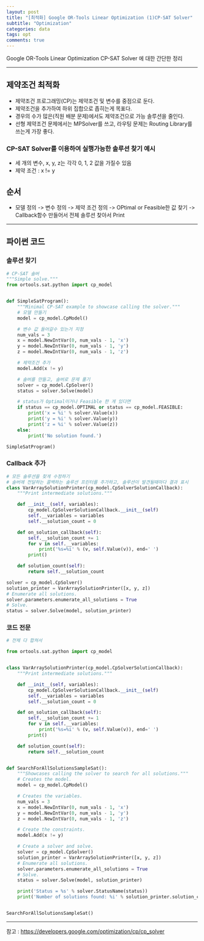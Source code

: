 ```yaml
---
layout: post
title: "[최적화] Google OR-Tools Linear Optimization (1)CP-SAT Solver"
subtitle: "Optimization"
categories: data
tags: opt
comments: true
---
```


Google OR-Tools Linear Optimization CP-SAT Solver 에 대한 간단한 정리

---
  
## 제약조건 최적화
- 제약조건 프로그래밍(CP)는 제약조건 및 변수를 중점으로 둔다.
- 제약조건을 추가하여 하위 집합으로 좁히는게 목표다.
- 경우의 수가 많은(직원 배분 문제)에서도 제약조건으로 가능 솔루션을 줄인다.
- 선형 제약조건 문제에서는 MPSolver를 쓰고, 라우팅 문제는 Routing Library를 쓰는게 가장 좋다.
  
### CP-SAT Solver를 이용하여 실행가능한 솔루션 찾기 예시
- 세 개의 변수, x, y, z는 각각 0, 1, 2 값을 가질수 있음
- 제약 조건 : x != y
  
## 순서
- 모델 정의 -> 변수 정의 -> 제약 조건 정의 -> OPtimal or Feasible한 값 찾기 -> Callback함수 만들어서 전체 솔루션 찾아서 Print
  
---

## 파이썬 코드
  
### 솔루션 찾기 
```python
# CP-SAT 솔버
"""Simple solve."""
from ortools.sat.python import cp_model


def SimpleSatProgram():
    """Minimal CP-SAT example to showcase calling the solver."""
    # 모델 만들기
    model = cp_model.CpModel()

    # 변수 값 들어갈수 있는거 지정
    num_vals = 3
    x = model.NewIntVar(0, num_vals - 1, 'x')
    y = model.NewIntVar(0, num_vals - 1, 'y')
    z = model.NewIntVar(0, num_vals - 1, 'z')

    # 제약조건 추가
    model.Add(x != y)

    # 솔버를 만들고, 솔버로 문제 풀기
    solver = cp_model.CpSolver()
    status = solver.Solve(model)

    # status가 Optimal이거나 Feasible 한 게 있다면
    if status == cp_model.OPTIMAL or status == cp_model.FEASIBLE:
        print('x = %i' % solver.Value(x))
        print('y = %i' % solver.Value(y))
        print('z = %i' % solver.Value(z))
    else:
        print('No solution found.')

SimpleSatProgram()
```
  
### Callback 추가
```python
# 모든 솔루션을 찾게 수정하기
# 솔버에 전달하는 콜백하는 솔루션 프린터를 추가하고, 솔루션이 발견될때마다 결과 표시
class VarArraySolutionPrinter(cp_model.CpSolverSolutionCallback):
    """Print intermediate solutions."""

    def __init__(self, variables):
        cp_model.CpSolverSolutionCallback.__init__(self)
        self.__variables = variables
        self.__solution_count = 0

    def on_solution_callback(self):
        self.__solution_count += 1
        for v in self.__variables:
            print('%s=%i' % (v, self.Value(v)), end=' ')
        print()

    def solution_count(self):
        return self.__solution_count

solver = cp_model.CpSolver()
solution_printer = VarArraySolutionPrinter([x, y, z])
# Enumerate all solutions.
solver.parameters.enumerate_all_solutions = True
# Solve.
status = solver.Solve(model, solution_printer)
```
  
### 코드 전문
```python
# 전체 다 합쳐서

from ortools.sat.python import cp_model


class VarArraySolutionPrinter(cp_model.CpSolverSolutionCallback):
    """Print intermediate solutions."""

    def __init__(self, variables):
        cp_model.CpSolverSolutionCallback.__init__(self)
        self.__variables = variables
        self.__solution_count = 0

    def on_solution_callback(self):
        self.__solution_count += 1
        for v in self.__variables:
            print('%s=%i' % (v, self.Value(v)), end=' ')
        print()

    def solution_count(self):
        return self.__solution_count


def SearchForAllSolutionsSampleSat():
    """Showcases calling the solver to search for all solutions."""
    # Creates the model.
    model = cp_model.CpModel()

    # Creates the variables.
    num_vals = 3
    x = model.NewIntVar(0, num_vals - 1, 'x')
    y = model.NewIntVar(0, num_vals - 1, 'y')
    z = model.NewIntVar(0, num_vals - 1, 'z')

    # Create the constraints.
    model.Add(x != y)

    # Create a solver and solve.
    solver = cp_model.CpSolver()
    solution_printer = VarArraySolutionPrinter([x, y, z])
    # Enumerate all solutions.
    solver.parameters.enumerate_all_solutions = True
    # Solve.
    status = solver.Solve(model, solution_printer)

    print('Status = %s' % solver.StatusName(status))
    print('Number of solutions found: %i' % solution_printer.solution_count())


SearchForAllSolutionsSampleSat()
```

---
참고 : https://developers.google.com/optimization/cp/cp_solver